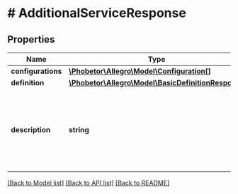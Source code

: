 # # AdditionalServiceResponse

## Properties

Name | Type | Description | Notes
------------ | ------------- | ------------- | -------------
**configurations** | [**\Phobetor\Allegro\Model\Configuration[]**](Configuration.md) |  | [optional]
**definition** | [**\Phobetor\Allegro\Model\BasicDefinitionResponse**](BasicDefinitionResponse.md) |  | [optional]
**description** | **string** | This is a description provided by merchant while configuring additional service group. | [optional]

[[Back to Model list]](../../README.md#models) [[Back to API list]](../../README.md#endpoints) [[Back to README]](../../README.md)
